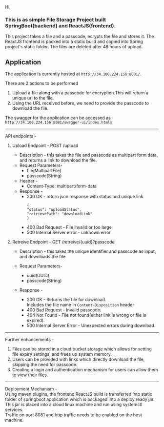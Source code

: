 Hi,

### This is as simple File Storage Project built SpringBoot(backend) and ReactJS(frontend).

This project takes a file and a passcode, ecrypts the file and stores it.
The ReactJS frontend is packed into a static build and copied into Spring project's static folder.
The files are deleted after 48 hours of upload.

## **Application**
The application is currently hosted at `http://34.100.224.156:8081/`.

There are 2 actions to be performed
1. Upload a file along with a passcode for encryption.This will return a unique url to the file.
2. Using the URL received before, we need to provide the passcode  to download the file.

The swagger for the application can be accessed as `http://34.100.224.156:8081/swagger-ui/index.htmls`

---

API endpoints - 
1. Upload Endpoint - POST /upload<br>
   - Description - this takes the file and passcode as multipart form data, and returns a link to download the file.<br>
   - Request Parameters-<br>
     - file(MultipartFile)<br>
     - passcode(String)<br>
   - Header - <br>
     - Content-Type: multipart/form-data<br>
   - Response - 
      - 200 OK - return json response with status and unique link
          ```
          {
        "status": "uploadStatus",
        "retrievePath": "downloadLink"
        }
          ```
      - 400 Bad Request - File invalid or too large
      - 500 Internal Server error - unknown error


2. Retreive Endpoint - GET /retreive/{uuid}?passcode<br>
   - Description - this takes the unique identifier and passcode as input, and downloads the file.<br>
   - Request Parameters-<br>
     - uuid(UUID)<br>
     - passcode(String)<br>
   
    - Response - <br>
      - 200 OK - Returns the file for download.  
          Includes the file name in `Content-Disposition` header
      - 400 Bad Request -  Invalid passcode.
      - 404 Not Found - File not found(either link is wrong or file is expired).
      - 500 Internal Server Error - Unexpected errors during download.

---

Further enhancements - 
1. Files can be stored in a cloud bucket storage which allows for setting file expiry settings, and frees up system memory.
2. Users can be provided with links which directly download the file, skipping the need for passcode. 
4. Creating a login and authentication mechanism for users can allow them to view their files.

---
Deployment Mechanism - <br>
Using maven plugins, the frontend ReactJS build is transferred into static folder of springboot application which is packaged into a deploy ready jar.<br>
This jar is placed into a cloud linux machine and run using systemctl services.<br>
Traffic on port 8081 and http traffic needs to be enabled on the host machine.
